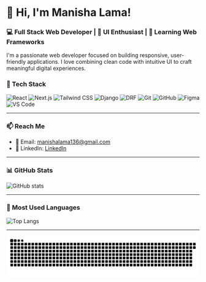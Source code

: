 # 👋 Hi, I'm Manisha Lama!  
### 💻 Full Stack Web Developer | 🎨 UI Enthusiast | 🚀 Learning Web Frameworks



I'm a passionate web developer focused on building responsive, user-friendly applications. I love combining clean code with intuitive UI to craft meaningful digital experiences.


### 🔧 Tech Stack  
![React](https://img.shields.io/badge/React-61DAFB?style=for-the-badge&logo=react&logoColor=black)
![Next.js](https://img.shields.io/badge/Next.js-000000?style=for-the-badge&logo=nextdotjs&logoColor=white)
![Tailwind CSS](https://img.shields.io/badge/TailwindCSS-38B2AC?style=for-the-badge&logo=tailwind-css&logoColor=white)
![Django](https://img.shields.io/badge/Django-092E20?style=for-the-badge&logo=django&logoColor=white)
![DRF](https://img.shields.io/badge/DRF-FF1709?style=for-the-badge&logo=django&logoColor=white)
![Git](https://img.shields.io/badge/Git-F05032?style=for-the-badge&logo=git&logoColor=white)
![GitHub](https://img.shields.io/badge/GitHub-181717?style=for-the-badge&logo=github&logoColor=white)
![Figma](https://img.shields.io/badge/Figma-F24E1E?style=for-the-badge&logo=figma&logoColor=white)
![VS Code](https://img.shields.io/badge/VSCode-007ACC?style=for-the-badge&logo=visual-studio-code&logoColor=white)

---

### 📫 Reach Me  
- 📧 Email: manishalama136@gmail.com  
- 💼 LinkedIn: [LinkedIn](https://www.linkedin.com/in/manisha-lama-28b742224/)

---

### 📊 GitHub Stats  
![GitHub stats](https://github-readme-stats.vercel.app/api?username=manishalama123&show_icons=true&theme=radical)

---

### 📌 Most Used Languages  
![Top Langs](https://github-readme-stats.vercel.app/api/top-langs/?username=manishalama123&layout=compact&theme=radical)

---

![snake gif](https://github.com/manishalama123/manishalama123/blob/output/github-snake-dark.svg)
